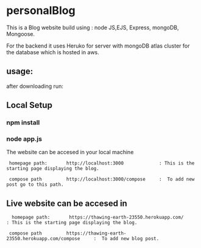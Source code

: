 # personalBlog

This is a Blog website build using : 
      node JS,EJS, Express, mongoDB, Mongoose.
      
For the backend it uses Heruko for server with mongoDB atlas cluster for the database which is hosted in aws.
      
## usage:

after downloading run:

## Local Setup

 ### npm install
 
 ### node app.js


The website can be accesed in your local machine

     homepage path:       http://localhost:3000             : This is the starting page displaying the blog.
      
     compose path         http://localhost:3000/compose     :  To add new post go to this path.
     
 ## Live website can be accesed in

      homepage path:       https://thawing-earth-23550.herokuapp.com/             : This is the starting page displaying the blog.
      
     compose path         https://thawing-earth-23550.herokuapp.com/compose     :  To add new blog post.
     
     
